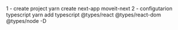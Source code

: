 1 - create project
    yarn create next-app moveit-next
2 - configutarion typescript
    yarn add typescript @types/react @types/react-dom @types/node -D